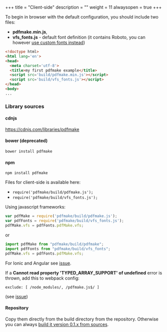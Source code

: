 +++
title = "Client-side"
description = ""
weight = 11
alwaysopen = true
+++

To begin in browser with the default configuration, you should include two files:

* **pdfmake.min.js**,
* **vfs_fonts.js** - default font definition (it contains Roboto, you can however [use custom fonts instead](/docs/fonts/custom-fonts-client-side/))

```html
<!doctype html>
<html lang='en'>
<head>
  <meta charset='utf-8'>
  <title>my first pdfmake example</title>
  <script src='build/pdfmake.min.js'></script>
  <script src='build/vfs_fonts.js'></script>
</head>
<body>
...
```

### Library sources

#### cdnjs

https://cdnjs.com/libraries/pdfmake

#### bower (deprecated)

```
bower install pdfmake
```

#### npm

```
npm install pdfmake
```

Files for client-side is available here:

* `require('pdfmake/build/pdfmake.js');`
* `require('pdfmake/build/vfs_fonts.js');`

Using javascript frameworks:

```js
var pdfMake = require('pdfmake/build/pdfmake.js');
var pdfFonts = require('pdfmake/build/vfs_fonts.js');
pdfMake.vfs = pdfFonts.pdfMake.vfs;
```

or

```js
import pdfMake from "pdfmake/build/pdfmake";
import pdfFonts from "pdfmake/build/vfs_fonts";
pdfMake.vfs = pdfFonts.pdfMake.vfs;
```

For Ionic and Angular see [issue](https://github.com/bpampuch/pdfmake/issues/1030).

If a **Cannot read property 'TYPED_ARRAY_SUPPORT' of undefined** error is thrown, add this to webpack config:
```
exclude: [ /node_modules/, /pdfmake.js$/ ]
```
(see [issue](https://github.com/bpampuch/pdfmake/issues/1100#issuecomment-336728521))


#### Repository

Copy them directly from the build directory from the repository. Otherwise you can always [build it version 0.1.x from sources](https://github.com/bpampuch/pdfmake/tree/0.1#building-from-sources-version-01x).
